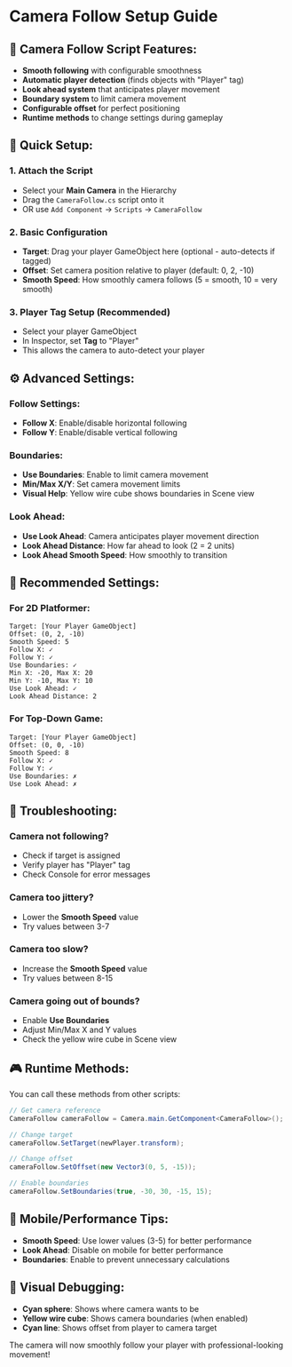 # Camera Follow Setup Guide

## 🎥 **Camera Follow Script Features:**

- **Smooth following** with configurable smoothness
- **Automatic player detection** (finds objects with "Player" tag)
- **Look ahead system** that anticipates player movement
- **Boundary system** to limit camera movement
- **Configurable offset** for perfect positioning
- **Runtime methods** to change settings during gameplay

## 🚀 **Quick Setup:**

### 1. **Attach the Script**
- Select your **Main Camera** in the Hierarchy
- Drag the `CameraFollow.cs` script onto it
- OR use `Add Component` → `Scripts` → `CameraFollow`

### 2. **Basic Configuration**
- **Target**: Drag your player GameObject here (optional - auto-detects if tagged)
- **Offset**: Set camera position relative to player (default: 0, 2, -10)
- **Smooth Speed**: How smoothly camera follows (5 = smooth, 10 = very smooth)

### 3. **Player Tag Setup** (Recommended)
- Select your player GameObject
- In Inspector, set **Tag** to "Player"
- This allows the camera to auto-detect your player

## ⚙️ **Advanced Settings:**

### **Follow Settings:**
- **Follow X**: Enable/disable horizontal following
- **Follow Y**: Enable/disable vertical following

### **Boundaries:**
- **Use Boundaries**: Enable to limit camera movement
- **Min/Max X/Y**: Set camera movement limits
- **Visual Help**: Yellow wire cube shows boundaries in Scene view

### **Look Ahead:**
- **Use Look Ahead**: Camera anticipates player movement direction
- **Look Ahead Distance**: How far ahead to look (2 = 2 units)
- **Look Ahead Smooth Speed**: How smoothly to transition

## 🎯 **Recommended Settings:**

### **For 2D Platformer:**
```
Target: [Your Player GameObject]
Offset: (0, 2, -10)
Smooth Speed: 5
Follow X: ✓
Follow Y: ✓
Use Boundaries: ✓
Min X: -20, Max X: 20
Min Y: -10, Max Y: 10
Use Look Ahead: ✓
Look Ahead Distance: 2
```

### **For Top-Down Game:**
```
Target: [Your Player GameObject]
Offset: (0, 0, -10)
Smooth Speed: 8
Follow X: ✓
Follow Y: ✓
Use Boundaries: ✗
Use Look Ahead: ✗
```

## 🔧 **Troubleshooting:**

### **Camera not following?**
- Check if target is assigned
- Verify player has "Player" tag
- Check Console for error messages

### **Camera too jittery?**
- Lower the **Smooth Speed** value
- Try values between 3-7

### **Camera too slow?**
- Increase the **Smooth Speed** value
- Try values between 8-15

### **Camera going out of bounds?**
- Enable **Use Boundaries**
- Adjust Min/Max X and Y values
- Check the yellow wire cube in Scene view

## 🎮 **Runtime Methods:**

You can call these methods from other scripts:

```csharp
// Get camera reference
CameraFollow cameraFollow = Camera.main.GetComponent<CameraFollow>();

// Change target
cameraFollow.SetTarget(newPlayer.transform);

// Change offset
cameraFollow.SetOffset(new Vector3(0, 5, -15));

// Enable boundaries
cameraFollow.SetBoundaries(true, -30, 30, -15, 15);
```

## 📱 **Mobile/Performance Tips:**

- **Smooth Speed**: Use lower values (3-5) for better performance
- **Look Ahead**: Disable on mobile for better performance
- **Boundaries**: Enable to prevent unnecessary calculations

## 🎨 **Visual Debugging:**

- **Cyan sphere**: Shows where camera wants to be
- **Yellow wire cube**: Shows camera boundaries (when enabled)
- **Cyan line**: Shows offset from player to camera target

The camera will now smoothly follow your player with professional-looking movement!

